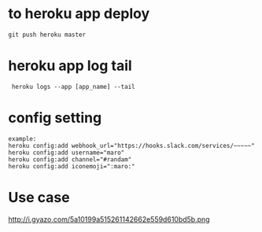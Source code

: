 # to heroku app deploy

```
git push heroku master
```

# heroku app log tail

```
 heroku logs --app [app_name] --tail
```

# config setting

```
example:
heroku config:add webhook_url="https://hooks.slack.com/services/~~~~~"
heroku config:add username="maro"
heroku config:add channel="#randam"
heroku config:add iconemoji=":maro:"
```

# Use case

http://i.gyazo.com/5a10199a515261142662e559d610bd5b.png
